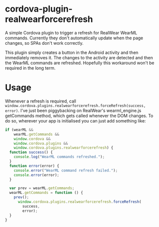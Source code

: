 # cordova-plugin-realwearforcerefresh
A simple Cordova plugin to trigger a refresh for RealWear WearML commands.
Currently they don't automatically update when the page changes, so SPAs don't work correctly.

This plugin simply creates a button in the Android activity and then immediately removes it. The changes to the activity are detected and then the WearML commands are refreshed.
Hopefully this workaround won't be required in the long term.

# Usage
Whenever a refresh is required, call `window.cordova.plugins.realwearforcerefresh.forceRefresh(success, error)`.
I've just been piggybacking on RealWear's wearml_engine.js getCommands method, which gets called whenever the DOM changes.
To do so, wherever your app is initialised you can just add something like:
```javascript
if (wearML &&
    wearML.getCommands &&
    window.cordova &&
    window.cordova.plugins &&
    window.cordova.plugins.realwearforcerefresh) {
  function success() {
    console.log("WearML commands refreshed.");
  }
  function error(error) {
    console.error("WearML command refresh failed.");
    console.error(error);
  }

  var prev = wearML.getCommands;
  wearML.getCommands = function () {
    prev();
      window.cordova.plugins.realwearforcerefresh.forceRefresh(
        success,
        error);
  }
}
```
